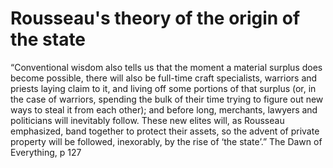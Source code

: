 # Rousseau's theory of the origin of the state

“Conventional wisdom also tells us that the moment a material surplus does become possible, there will also be full-time craft specialists, warriors and priests laying claim to it, and living off some portions of that surplus (or, in the case of warriors, spending the bulk of their time trying to figure out new ways to steal it from each other); and before long, merchants, lawyers and politicians will inevitably follow. These new elites will, as Rousseau emphasized, band together to protect their assets, so the advent of private property will be followed, inexorably, by the rise of ‘the state’.” 
The Dawn of Everything, p 127

